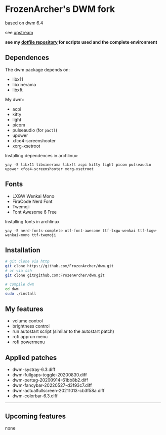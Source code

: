 # FrozenArcher's DWM fork

based on dwm 6.4

see [upstream](https://dwm.suckless.org/)

**see my [dotfile repository](https://github.com/FrozenArcher/arch-config.git) for scripts used and the complete environment**

## Dependences

The dwm package depends on:

* libx11
* libxinerama
* libxft

My dwm:

* acpi
* kitty
* light
* picom
* pulseaudio (for `pactl`)
* upower
* xfce4-screenshooter
* xorg-xsetroot

Installing dependences in archlinux:
```
yay -S libx11 libxinerama libxft acpi kitty light picom pulseaudio upower xfce4-screenshooter xorg-xsetroot
```

## Fonts

* LXGW Wenkai Mono
* FiraCode Nerd Font
* Twemoji
* Font Awesome 6 Free

Installing fonts in archlinux

```
yay -S nerd-fonts-complete otf-font-awesome ttf-lxgw-wenkai ttf-lxgw-wenkai-mono ttf-twemoji
```

## Installation

``` bash
# git clone via http
git clone https://github.com/FrozenArcher/dwm.git
# or via ssh
git clone git@github.com:FrozenArcher/dwm.git

# compile dwm
cd dwm
sudo ./install
```

## My features

* volume control
* brightness control
* run autostart script (similar to the autostart patch)
* rofi apprun menu
* rofi powermenu

## Applied patches

* dwm-systray-6.3.diff
* dwm-fullgaps-toggle-20200830.diff
* dwm-pertag-20200914-61bb8b2.diff
* dwm-fancybar-20220527-d3f93c7.diff
* dwm-actualfullscreen-20211013-cb3f58a.diff
* dwm-colorbar-6.3.diff

***

## Upcoming features

none
